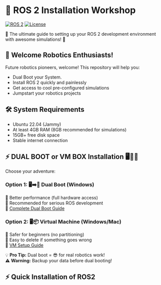 # 🚀 ROS 2 Installation Workshop

[![ROS 2](https://img.shields.io/badge/ROS-2-%230A0FF9)](https://docs.ros.org)
[![License](https://img.shields.io/badge/License-Apache_2.0-blue.svg)](https://opensource.org/licenses/Apache-2.0)

🤖 The ultimate guide to setting up your ROS 2 development environment with awesome simulations! 🌟

## 🌈 Welcome Robotics Enthusiasts!

Future robotics pioneers, welcome! This repository will help you:

- Dual Boot your System.
- Install ROS 2 quickly and painlessly
- Get access to cool pre-configured simulations
- Jumpstart your robotics projects

## 🛠️ System Requirements

- Ubuntu 22.04 (Jammy)
- At least 4GB RAM (8GB recommended for simulations)
- 15GB+ free disk space
- Stable internet connection

## ⚡ DUAL BOOT or VM BOX Installation  🖥️🔀🐧

Choose your adventure:

### Option 1: 🖥️➡️🐧 **Dual Boot (Windows)**
🔹 Better performance (full hardware access)  
🔹 Recommended for serious ROS development  
📌 [Complete Dual Boot Guide](https://docs.google.com/document/d/1RVChwuKGptD5uSHYs5tflR0sVBAdXiwsjumxEQVBVG4/edit?usp=sharing)  

### Option 2: 🖥️📦 **Virtual Machine (Windows/Mac)**
🔹 Safer for beginners (no partitioning)  
🔹 Easy to delete if something goes wrong  
📌 [VM Setup Guide](https://docs.google.com/document/d/1L55AWdZwC15YzvmSWa1djZLB4AHl80aEcOfpS0ie9nM/edit?usp=sharing)  

💡 **Pro Tip:** Dual boot = 😎 for real robotics work!  
⚠️ **Warning:** Backup your data before dual booting!
## ⚡ Quick Installation of ROS2
 
